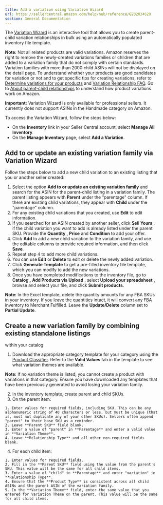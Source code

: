 ```yaml
---
title: Add a variation using Variation Wizard
url: https://sellercentral.amazon.com/help/hub/reference/G202034620
section: General Documentation
---
```


The [Variation Wizard](/listing/varwiz?ref_=ag_varwiz_xx_prodsrch) is an
interactive tool that allows you to create parent-child variation
relationships in bulk using an automatically populated inventory file
template.

**Note:** Not all related products are valid variations. Amazon reserves the
right to remove the newly-created variations families or children that are
added to a variation family that do not comply with certain standards.
Variation families with more than 2000 child ASINs will not be displayed on
the detail page. To understand whether your products are good candidates for
variation or not and to get specific tips for creating variations, refer to
[Determine variations for your products](/gp/help/G201958220) and [Variation
Relationship FAQ](/gp/help/G201951410).  Go to [About parent-child
relationships](/gp/help/G8841) to understand how product variations work on
Amazon.

**Important:** Variation Wizard is only available for professional sellers. It
currently does not support ASINs in the Handmade category on Amazon.

To access the Variation Wizard, follow the steps below:

  * On the **Inventory** link in your Seller Central account, select **Manage All Inventory**.
  * On the **Manage Inventory** page, select **Add a Variation**.

## Add to or update an existing variation family via Variation Wizard

Follow the steps below to add a new child variation to an existing listing
that you or another seller created:  

  1. Select the option **Add to or update an existing variation family** and search for the ASIN for the parent-child listing in a variation family. The parent listing appears with **Parent** under the "parentage" column. If there are existing child variations, they appear with **Child** under the "parentage" column.
  2. For any existing child variations that you created, use **Edit** to edit information.
  3. If you searched for an ASIN created by another seller, click **Sell Yours** , if the child variation you want to add is already listed under the parent SKU. Provide the **Quantity** , **Price** and **Condition** to add your offer.
  4. Click **Add** to add a new child variation to the variation family, and use the editable columns to provide required information, and then click **Save**.
  5. Repeat step 4 to add more child variations.
  6. You can use **Edit** or **Delete** to edit or delete the newly added variation.
  7. Click **Generate Template** to get a pre-filled inventory file template, which you can modify to add the new variations.
  8. Once you have completed modifications to the inventory file, go to **Catalog** , **Add Products via Upload** , select **Upload your spreadsheet** , browse and select your file, and click **Submit products**.

**Note:** In the Excel template, delete the quantity amounts for any FBA SKUs
in your inventory. If you leave the quantities intact, it will convert any FBA
inventory to Merchant Fulfilled. Leave the **Update/Delete** column set to
**Partial Update**.

## Create a new variation family by combining existing standalone listings
within your catalog

  

  1. Download the appropriate category template for your category using the [Product Classifier](/hz/inventory/addproducts/download). Refer to the **Valid Values** tab in the template to see what variation themes are available.

**Note:** If no variation theme is listed, you cannot create a product with
variations in that category. Ensure you have downloaded any templates that
have been previously generated to avoid losing your variation family.

  2. In the inventory template, create parent and child SKUs.
  3. On the parent item:   

    1. Enter values for required fields, including SKU. This can be any alphanumeric string of 40 characters or less, but must be unique (that is, must not duplicate any of your other SKUs). Sellers often append "parent" to their base SKU as a reminder.
    2. Leave **Parent SKU** field blank.
    3. Enter a value of "parent" in **Parentage** and enter a valid value in **Variation Theme**.
    4. Leave **Relationship Type** and all other non-required fields blank.
  4. For each child item:   

    1. Enter values for required fields.
    2. Fill in the **Parent SKU** field using the value from the parent's SKU. This value will be the same for all child items.
    3. Enter a value of "child" in **Parentage** and enter "variation" in **Relationship Type**.
    4. Ensure that the **Product Type** is consistent across all child ASINs and the parent ASIN of the variation family.
    5. In the **Variation Theme** field, enter the same value that you entered for Variation Theme on the parent. This value will be the same for all child items.

